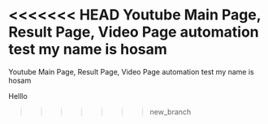 <<<<<<< HEAD
Youtube Main Page, Result Page, Video Page automation test
my name is hosam
=======
Youtube Main Page, Result Page, Video Page automation test
my name is hosam

Helllo
>>>>>>> new_branch

